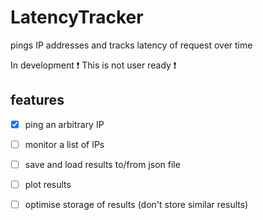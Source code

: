 # LatencyTracker
pings IP addresses and tracks latency of request over time

In development ❗ This is not user ready ❗

## features

- [X] ping an arbitrary IP

- [ ] monitor a list of IPs

- [ ] save and load results to/from json file

- [ ] plot results

- [ ] optimise storage of results (don't store similar results)
